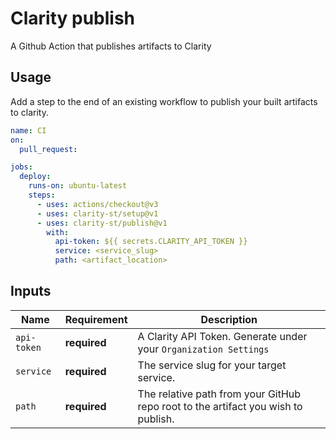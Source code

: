 # Clarity publish

A Github Action that publishes artifacts to Clarity

## Usage

Add a step to the end of an existing workflow to publish your built artifacts to clarity.

```yaml
name: CI
on:
  pull_request:

jobs:
  deploy:
    runs-on: ubuntu-latest
    steps:
      - uses: actions/checkout@v3
      - uses: clarity-st/setup@v1
      - uses: clarity-st/publish@v1
        with:
          api-token: ${{ secrets.CLARITY_API_TOKEN }}
          service: <service_slug>
          path: <artifact_location>
```

## Inputs

| Name         | Requirement  | Description                                                                       |
| ------------ | ------------ | ----------------------------------------------------------------------------------|
| `api-token`  | **required** | A Clarity API Token. Generate under your `Organization Settings`                  |
| `service`    | **required** | The service slug for your target service.                                         |
| `path`       | **required** | The relative path from your GitHub repo root to the artifact you wish to publish. |
